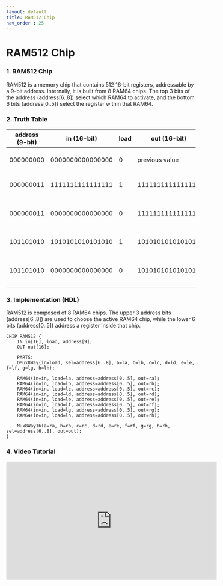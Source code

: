 ```yaml
---
layout: default
title: RAM512 Chip
nav_order : 25
---
```


# RAM512 Chip

### 1. RAM512 Chip

RAM512 is a memory chip that contains 512 16-bit registers, addressable by a 9-bit address. Internally, it is built from 8 RAM64 chips. The top 3 bits of the address (address[6..8]) select which RAM64 to activate, and the bottom 6 bits (address[0..5]) select the register within that RAM64.



### 2. Truth Table

| address (9-bit) | in (16-bit)         | load | out (16-bit)        | Notes                                 |
|------------------|---------------------|------|----------------------|---------------------------------------|
| 000000000        | 0000000000000000    | 0    | previous value       | No update, reads old value            |
| 000000011        | 1111111111111111    | 1    | 1111111111111111     | Writes to address 000000011          |
| 000000011        | 0000000000000000    | 0    | 1111111111111111     | Reads stored value at 000000011      |
| 101101010        | 1010101010101010    | 1    | 1010101010101010     | Writes to address 101101010          |
| 101101010        | 0000000000000000    | 0    | 1010101010101010     | Reads stored value at 101101010      |







### 3. Implementation (HDL)

RAM512 is composed of 8 RAM64 chips. The upper 3 address bits (address[6..8]) are used to choose the active RAM64 chip, while the lower 6 bits (address[0..5]) address a register inside that chip.

```hdl
CHIP RAM512 {
    IN in[16], load, address[9];
    OUT out[16];

    PARTS:
    DMux8Way(in=load, sel=address[6..8], a=la, b=lb, c=lc, d=ld, e=le, f=lf, g=lg, h=lh);

    RAM64(in=in, load=la, address=address[0..5], out=ra);
    RAM64(in=in, load=lb, address=address[0..5], out=rb);
    RAM64(in=in, load=lc, address=address[0..5], out=rc);
    RAM64(in=in, load=ld, address=address[0..5], out=rd);
    RAM64(in=in, load=le, address=address[0..5], out=re);
    RAM64(in=in, load=lf, address=address[0..5], out=rf);
    RAM64(in=in, load=lg, address=address[0..5], out=rg);
    RAM64(in=in, load=lh, address=address[0..5], out=rh);

    Mux8Way16(a=ra, b=rb, c=rc, d=rd, e=re, f=rf, g=rg, h=rh, sel=address[6..8], out=out);
}
 ``` 
### 4. Video Tutorial
<iframe width="560" height="315" src="https://www.youtube.com/embed/kecRTzzXnfk?si=zHmbt9jWXjk-lvvo" title="YouTube video player" frameborder="0" allow="accelerometer; autoplay; clipboard-write; encrypted-media; gyroscope; picture-in-picture; web-share" referrerpolicy="strict-origin-when-cross-origin" allowfullscreen></iframe>